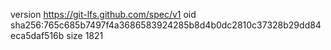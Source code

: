version https://git-lfs.github.com/spec/v1
oid sha256:765c685b7497f4a3686583924285b8d4b0dc2810c37328b29dd84eca5daf516b
size 1821
